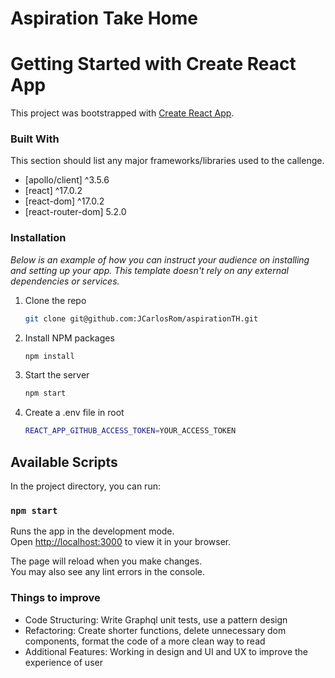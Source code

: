 # Aspiration Take Home 

# Getting Started with Create React App

This project was bootstrapped with [Create React App](https://github.com/facebook/create-react-app).

### Built With

This section should list any major frameworks/libraries used to the callenge. 

* [apollo/client] ^3.5.6
* [react] ^17.0.2
* [react-dom] ^17.0.2
* [react-router-dom] 5.2.0

### Installation

_Below is an example of how you can instruct your audience on installing and setting up your app. This template doesn't rely on any external dependencies or services._

1. Clone the repo
   ```sh
   git clone git@github.com:JCarlosRom/aspirationTH.git
   ```
2. Install NPM packages
   ```sh
   npm install
   ```
3. Start the server
   ```sh
   npm start
   ```
4. Create a .env file in root
   ```sh
   REACT_APP_GITHUB_ACCESS_TOKEN=YOUR_ACCESS_TOKEN
   ```
   
## Available Scripts

In the project directory, you can run:

### `npm start`

Runs the app in the development mode.\
Open [http://localhost:3000](http://localhost:3000) to view it in your browser.

The page will reload when you make changes.\
You may also see any lint errors in the console.

### Things to improve

* Code Structuring:
Write Graphql unit tests, use a pattern design
* Refactoring:
Create shorter functions, delete unnecessary dom components, format the code of a more clean way to read 
* Additional Features:
Working in design and UI and UX to improve the experience of user

